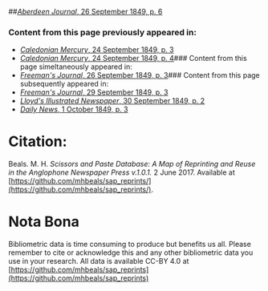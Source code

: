 ##[*Aberdeen Journal*, 26 September 1849, p. 6](https://mhbeals.github.io/sap_html/Aberdeen-Journal/Aberdeen-Journal-26-September-1849-p-6)

### Content from this page previously appeared in:
+ [*Caledonian Mercury*, 24 September 1849, p. 3](https://mhbeals.github.io/sap_html/Caledonian-Mercury/Caledonian-Mercury-24-September-1849-p-3)
+ [*Caledonian Mercury*, 24 September 1849, p. 4](https://mhbeals.github.io/sap_html/Caledonian-Mercury/Caledonian-Mercury-24-September-1849-p-4)### Content from this page simeltaneously appeared in:
+ [*Freeman's Journal*, 26 September 1849, p. 3](https://mhbeals.github.io/sap_html/Freeman's-Journal/Freeman's-Journal-26-September-1849-p-3)### Content from this page subsequently appeared in:
+ [*Freeman's Journal*, 29 September 1849, p. 3](https://mhbeals.github.io/sap_html/Freeman's-Journal/Freeman's-Journal-29-September-1849-p-3)
+ [*Lloyd's Illustrated Newspaper*, 30 September 1849, p. 2](https://mhbeals.github.io/sap_html/Lloyd's-Illustrated-Newspaper/Lloyd's-Illustrated-Newspaper-30-September-1849-p-2)
+ [*Daily News*, 1 October 1849, p. 3](https://mhbeals.github.io/sap_html/Daily-News/Daily-News-1-October-1849-p-3)
                    
# Citation: 

Beals. M. H. *Scissors and Paste Database: A Map of Reprinting and Reuse in the Anglophone Newspaper Press v.1.0.1.* 2 June 2017. Available at [https://github.com/mhbeals/sap_reprints/](https://github.com/mhbeals/sap_reprints/). 
                    
# Nota Bona

Bibliometric data is time consuming to produce but benefits us all. Please remember to cite or acknowledge this and any other bibliometric data you use in your research. All data is available CC-BY 4.0 at [https://github.com/mhbeals/sap_reprints](https://github.com/mhbeals/sap_reprints)